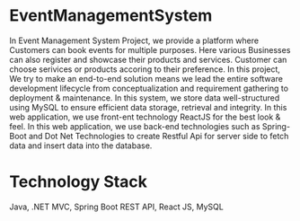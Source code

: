 # EventManagementSystem

In Event Management System Project, we provide a platform where
Customers can book events for multiple purposes. Here various Businesses can also register and showcase their
products and services. Customer can choose serivices or products accoring to their preference. In this project, We
try to make an end-to-end solution means we lead the entire software development lifecycle from conceptualization
and requirement gathering to deployment & maintenance. In this system, we store data well-structured using
MySQL to ensure efficient data storage, retrieval and integrity. In this web application, we use front-ent technology
ReactJS for the best look & feel. In this web application, we use back-end technologies such as Spring-Boot and
Dot Net Technologies to create Restful Api for server side to fetch data and insert data into the database.

# Technology Stack
Java, .NET MVC, Spring Boot REST API,
React JS, MySQL

